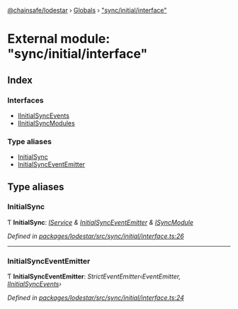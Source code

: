 [@chainsafe/lodestar](../README.md) › [Globals](../globals.md) › ["sync/initial/interface"](_sync_initial_interface_.md)

# External module: "sync/initial/interface"

## Index

### Interfaces

* [IInitialSyncEvents](../interfaces/_sync_initial_interface_.iinitialsyncevents.md)
* [IInitialSyncModules](../interfaces/_sync_initial_interface_.iinitialsyncmodules.md)

### Type aliases

* [InitialSync](_sync_initial_interface_.md#initialsync)
* [InitialSyncEventEmitter](_sync_initial_interface_.md#initialsynceventemitter)

## Type aliases

###  InitialSync

Ƭ **InitialSync**: *[IService](../interfaces/_node_nodejs_.iservice.md) & [InitialSyncEventEmitter](_sync_initial_interface_.md#initialsynceventemitter) & [ISyncModule](../interfaces/_sync_interface_.isyncmodule.md)*

*Defined in [packages/lodestar/src/sync/initial/interface.ts:26](https://github.com/ChainSafe/lodestar/blob/7e3e010f1/packages/lodestar/src/sync/initial/interface.ts#L26)*

___

###  InitialSyncEventEmitter

Ƭ **InitialSyncEventEmitter**: *StrictEventEmitter‹EventEmitter, [IInitialSyncEvents](../interfaces/_sync_initial_interface_.iinitialsyncevents.md)›*

*Defined in [packages/lodestar/src/sync/initial/interface.ts:24](https://github.com/ChainSafe/lodestar/blob/7e3e010f1/packages/lodestar/src/sync/initial/interface.ts#L24)*
